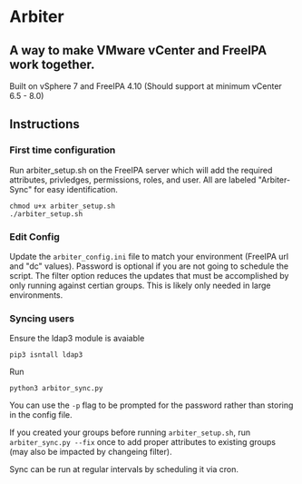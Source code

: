 # Arbiter
## A way to make VMware vCenter and FreeIPA work together.
Built on vSphere 7 and FreeIPA 4.10 (Should support at minimum vCenter 6.5 - 8.0)


## Instructions


### First time configuration
Run arbiter_setup.sh on the FreeIPA server which will add the required attributes, privledges, permissions, roles, and user. All are labeled "Arbiter-Sync" for easy identification.
```
chmod u+x arbiter_setup.sh
./arbiter_setup.sh
```
### Edit Config
Update the `arbiter_config.ini` file to match your environment (FreeIPA url and "dc" values). Password is optional if you are not going to schedule the script.
The filter option reduces the updates that must be accomplished by only running against certian groups. This is likely only needed in large environments.

### Syncing users
Ensure the ldap3 module is avaiable
```
pip3 isntall ldap3
```
Run
```
python3 arbitor_sync.py
```
You can use the `-p` flag to be prompted for the password rather than storing in the config file.

If you created your groups before running `arbiter_setup.sh`, run `arbiter_sync.py --fix` once to add proper attributes to existing groups (may also be impacted by changeing filter).

Sync can be run at regular intervals by scheduling it via cron.